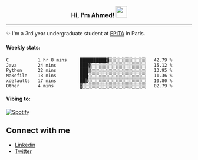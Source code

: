 <!-- Heading -->
<h3 align="center"> Hi, I'm Ahmed! <img src = "https://raw.githubusercontent.com/MartinHeinz/MartinHeinz/master/wave.gif" width = 30px></h3>

<!-- About section -->
---
✨ I'm a 3rd year undergraduate student at <a href="https://www.epita.fr/en/">EPITA</a> in Paris.

<h4 align ="left"> Weekly stats: </h4>

<!--START_SECTION:waka-->

```text
C           1 hr 8 mins     ██████████▓░░░░░░░░░░░░░░   42.79 %
Java        24 mins         ███▓░░░░░░░░░░░░░░░░░░░░░   15.12 %
Python      22 mins         ███▒░░░░░░░░░░░░░░░░░░░░░   13.95 %
Makefile    18 mins         ███░░░░░░░░░░░░░░░░░░░░░░   11.36 %
xdefaults   17 mins         ██▓░░░░░░░░░░░░░░░░░░░░░░   10.80 %
Other       4 mins          ▓░░░░░░░░░░░░░░░░░░░░░░░░   02.79 %
```

<!--END_SECTION:waka-->

<!-- [![Ahmed's GitHub stats](https://github-readme-stats.vercel.app/api?username=ahmedhassayoune)](https://github.com/anuraghazra/github-readme-stats) -->

<h4 align ="left">Vibing to:</h4>

[![Spotify](https://novatorem-ten-lyart.vercel.app/api/spotify)](https://open.spotify.com/user/31knevkvll66tzc3gqtoi6ngjbre)

<!-- Connect section -->

## Connect with me
  * <a href="https://www.linkedin.com/in/ahmed-hassayoune-6a10ba251/">Linkedin</a>
  * <a href="https://twitter.com/Ahmedhassaaa">Twitter</a>

<!-- Connect section: END -->
